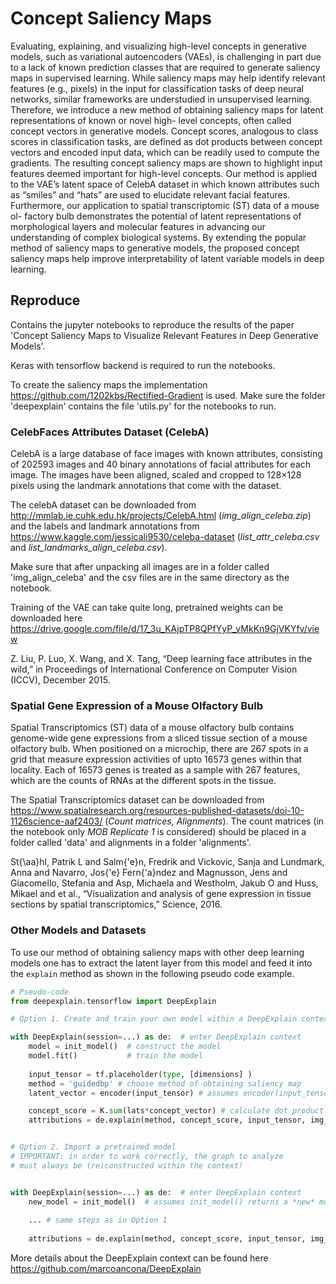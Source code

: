 # Concept Saliency Maps
Evaluating, explaining, and visualizing high-level concepts in generative models, such as variational autoencoders (VAEs), is challenging in part due to a lack of known prediction classes that are required to generate saliency maps in supervised learning. While saliency maps may help identify relevant features (e.g., pixels) in the input for classification tasks of deep neural networks, similar frameworks are understudied in unsupervised learning. Therefore, we introduce a new method of obtaining saliency maps for latent representations of known or novel high- level concepts, often called concept vectors in generative models. Concept scores, analogous to class scores in classification tasks, are defined as dot products between concept vectors and encoded input data, which can be readily used to compute the gradients. The resulting concept saliency maps are shown to highlight input features deemed important for high-level concepts. Our method is applied to the VAE’s latent space of CelebA dataset in which known attributes such as “smiles” and “hats” are used to elucidate relevant facial features. Furthermore, our application to spatial transcriptomic (ST) data of a mouse ol- factory bulb demonstrates the potential of latent representations of morphological layers and molecular features in advancing our understanding of complex biological systems. By extending the popular method of saliency maps to generative models, the proposed concept saliency maps help improve interpretability of latent variable models in deep learning.

## Reproduce
Contains the jupyter notebooks to reproduce the results of the paper 'Concept Saliency Maps to Visualize Relevant Features in Deep Generative Models'. 

Keras with tensorflow backend is required to run the notebooks.

To create the saliency maps the implementation https://github.com/1202kbs/Rectified-Gradient is used. 
Make sure the folder 'deepexplain' contains the file 'utils.py' for the notebooks to run.

### CelebFaces Attributes Dataset (CelebA)

CelebA is a large database of face images with known attributes, consisting of 202593 images and 40 binary annotations of facial attributes for each image. The images have been aligned, scaled and cropped to 128×128 pixels using the landmark annotations that come with the dataset.

The celebA dataset can be downloaded from http://mmlab.ie.cuhk.edu.hk/projects/CelebA.html (*img_align_celeba.zip*) and the labels and landmark annotations from https://www.kaggle.com/jessicali9530/celeba-dataset (*list_attr_celeba.csv* and *list_landmarks_align_celeba.csv*). 

Make sure that after unpacking all images are in a folder called 'img_align_celeba' and the csv files are in the same directory as the notebook.

Training of the VAE can take quite long, pretrained weights can be downloaded here https://drive.google.com/file/d/17_3u_KAjpTP8QPfYyP_vMkKn9GjVKYfv/view 

Z. Liu, P. Luo, X. Wang, and X. Tang, “Deep learning face attributes in the wild,” in Proceedings of International Conference on Computer Vision (ICCV), December 2015.

### Spatial Gene Expression of a Mouse Olfactory Bulb
Spatial Transcriptomics (ST) data of a mouse olfactory bulb contains genome-wide gene expressions from a sliced tissue section of a mouse olfactory bulb. When positioned on a microchip, there are 267 spots in a grid that measure expression activities of upto 16573 genes within that locality. Each of 16573 genes is treated as a sample with 267 features, which are the counts of RNAs at the different spots in the tissue.

The Spatial Transcriptomics dataset can be downloaded from https://www.spatialresearch.org/resources-published-datasets/doi-10-1126science-aaf2403/ (*Count matrices, Alignments*). The count matrices (in the notebook only *MOB Replicate 1* is considered) should be placed in a folder called 'data' and alignments in a folder 'alignments'. 

St{\aa}hl, Patrik L and Salm{\'e}n, Fredrik and Vickovic, Sanja and Lundmark, Anna and Navarro, Jos{\'e} Fern{\'a}ndez and Magnusson, Jens and Giacomello, Stefania and Asp, Michaela and Westholm, Jakub O and Huss, Mikael and et al., “Visualization and analysis of gene expression in tissue sections by spatial transcriptomics,” Science, 2016.

### Other Models and Datasets
To use our method of obtaining saliency maps with other deep learning models one has to extract the latent layer from this model and feed it into the `explain` method as shown in the following pseudo code example.
```python
# Pseudo-code
from deepexplain.tensorflow import DeepExplain

# Option 1. Create and train your own model within a DeepExplain context

with DeepExplain(session=...) as de:  # enter DeepExplain context
    model = init_model()  # construct the model
    model.fit()           # train the model
    
    input_tensor = tf.placeholder(type, [dimensions] )
    method = 'guidedbp' # choose method of obtaining saliency map
    latent_vector = encoder(input_tensor) # assumes encoder(input_tensor) returns the latent vectors of `model`

    concept_score = K.sum(lats*concept_vector) # calculate dot product to obtain concept score
    attributions = de.explain(method, concept_score, input_tensor, img_array) # compute saliency map


# Option 2. Import a pretrained model 
# IMPORTANT: in order to work correctly, the graph to analyze
# must always be (re)constructed within the context!


with DeepExplain(session=...) as de:  # enter DeepExplain context
    new_model = init_model()  # assumes init_model() returns a *new* model with the weights of the imported model
    
    ... # same steps as in Option 1
    
    attributions = de.explain(method, concept_score, input_tensor, img_array) # compute saliency map
```
More details about the DeepExplain context can be found here https://github.com/marcoancona/DeepExplain

